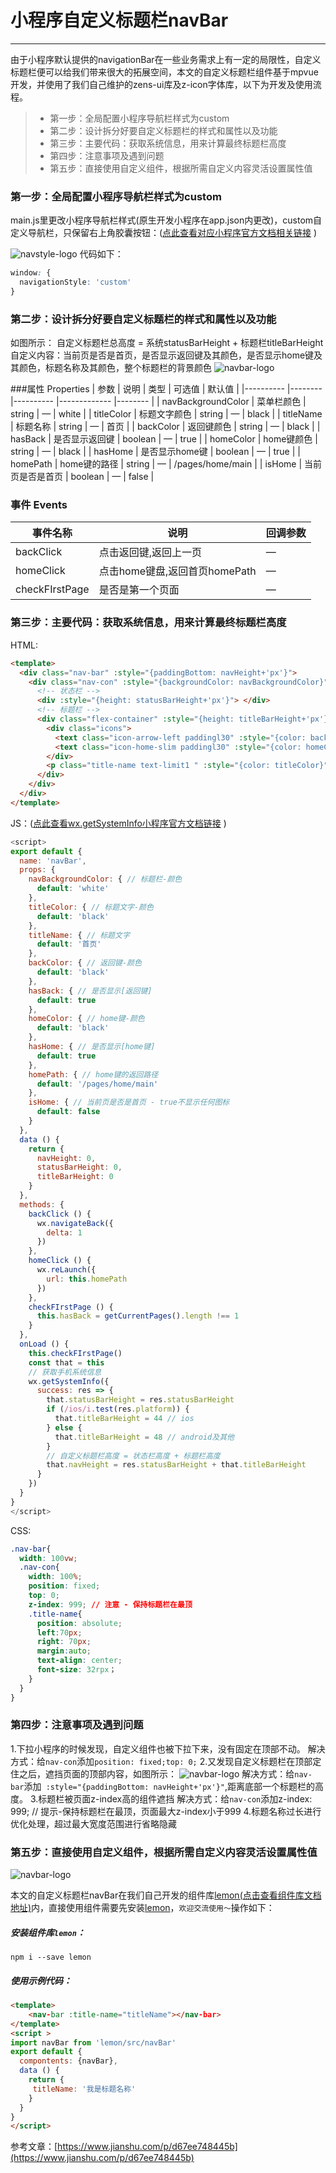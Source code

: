 # 小程序自定义标题栏navBar

------
由于小程序默认提供的navigationBar在一些业务需求上有一定的局限性，自定义标题栏便可以给我们带来很大的拓展空间，本文的自定义标题栏组件基于mpvue开发，并使用了我们自己维护的zens-ui库及z-icon字体库，以下为开发及使用流程。

> * 第一步：全局配置小程序导航栏样式为custom
> * 第二步：设计拆分好要自定义标题栏的样式和属性以及功能
> * 第三步：主要代码：获取系统信息，用来计算最终标题栏高度
> * 第四步：注意事项及遇到问题
> * 第五步：直接使用自定义组件，根据所需自定义内容灵活设置属性值

### 第一步：全局配置小程序导航栏样式为custom
main.js里更改小程序导航栏样式(原生开发小程序在app.json内更改)，custom自定义导航栏，只保留右上角胶囊按钮：([点此查看对应小程序官方文档相关链接](https://developers.weixin.qq.com/miniprogram/dev/framework/config.html#全局配置) )

![navstyle-logo](https://zens-pic.oss-cn-shenzhen.aliyuncs.com/static/gift/article_navstyle.png)
代码如下：
```css
window: {
  navigationStyle: 'custom'
}
```

### 第二步：设计拆分好要自定义标题栏的样式和属性以及功能
如图所示：
自定义标题栏总高度 = 系统statusBarHeight + 标题栏titleBarHeight
自定义内容：当前页是否是首页，是否显示返回键及其颜色，是否显示home键及其颜色，标题名称及其颜色，整个标题栏的背景颜色
![navbar-logo](https://zens-pic.oss-cn-shenzhen.aliyuncs.com/static/gift/article_navbar_logo.png)

###属性 Properties
| 参数       | 说明     | 类型      | 可选值       | 默认值   |
|---------- |-------- |---------- |-------------  |-------- |
| navBackgroundColor | 菜单栏颜色 | string | — | white |
| titleColor      | 标题文字颜色 | string | — | black |
| titleName | 标题名称 | string | — | 首页 |
| backColor      | 返回键颜色 | string | — | black |
| hasBack | 是否显示返回键 | boolean | — | true |
| homeColor      | home键颜色 | string | — | black |
| hasHome | 是否显示home键 | boolean | — | true |
| homePath      | home键的路径 | string | — | /pages/home/main |
| isHome      | 当前页是否是首页 | boolean | — | false |

### 事件 Events
| 事件名称 | 说明 | 回调参数 |
|---------- |-------- |---------- |
| backClick  | 点击返回键,返回上一页 | — |
| homeClick  | 点击home键盘,返回首页homePath | — |
| checkFIrstPage  | 是否是第一个页面 | — |
### 第三步：主要代码：获取系统信息，用来计算最终标题栏高度
HTML:
```html
<template>
  <div class="nav-bar" :style="{paddingBottom: navHeight+'px'}">
    <div class="nav-con" :style="{backgroundColor: navBackgroundColor}">
      <!-- 状态栏 -->
      <div :style="{height: statusBarHeight+'px'}"> </div>
      <!-- 标题栏 -->
      <div class="flex-container" :style="{height: titleBarHeight+'px'}">
        <div class="icons">
          <text class="icon-arrow-left paddingl30" :style="{color: backColor}" @click="backClick" v-if="hasBack && !isHome"></text>
          <text class="icon-home-slim paddingl30" :style="{color: homeColor}" @click="homeClick" v-if="hasHome && !isHome"></text>
        </div>
        <p class="title-name text-limit1 " :style="{color: titleColor}">{{titleName}}</p>
      </div>
    </div>
  </div>
</template>
```
JS：([点此查看wx.getSystemInfo小程序官方文档链接](https://developers.weixin.qq.com/miniprogram/dev/api/wx.getSystemInfo.html) )
```js
<script>
export default {
  name: 'navBar',
  props: {
    navBackgroundColor: { // 标题栏-颜色
      default: 'white'
    },
    titleColor: { // 标题文字-颜色
      default: 'black'
    },
    titleName: { // 标题文字
      default: '首页'
    },
    backColor: { // 返回键-颜色
      default: 'black'
    },
    hasBack: { // 是否显示[返回键]
      default: true
    },
    homeColor: { // home键-颜色
      default: 'black'
    },
    hasHome: { // 是否显示[home键]
      default: true
    },
    homePath: { // home键的返回路径
      default: '/pages/home/main'
    },
    isHome: { // 当前页是否是首页 - true不显示任何图标
      default: false
    }
  },
  data () {
    return {
      navHeight: 0,
      statusBarHeight: 0,
      titleBarHeight: 0
    }
  },
  methods: {
    backClick () {
      wx.navigateBack({
        delta: 1
      })
    },
    homeClick () {
      wx.reLaunch({
        url: this.homePath
      })
    },
    checkFIrstPage () {
      this.hasBack = getCurrentPages().length !== 1
    }
  },
  onLoad () {
    this.checkFIrstPage()
    const that = this
    // 获取手机系统信息
    wx.getSystemInfo({
      success: res => {
        that.statusBarHeight = res.statusBarHeight
        if (/ios/i.test(res.platform)) {
          that.titleBarHeight = 44 // ios
        } else {
          that.titleBarHeight = 48 // android及其他
        }
        // 自定义标题栏高度 = 状态栏高度 + 标题栏高度
        that.navHeight = res.statusBarHeight + that.titleBarHeight
      }
    })
  }
}
</script>
```
CSS:
```css
.nav-bar{
  width: 100vw;
  .nav-con{
    width: 100%;
    position: fixed;
    top: 0;
    z-index: 999; // 注意 - 保持标题栏在最顶
    .title-name{
      position: absolute;
      left:70px;
      right: 70px;
      margin:auto;
      text-align: center;
      font-size: 32rpx；
    }
  }
}
```
### 第四步：注意事项及遇到问题
1.下拉小程序的时候发现，自定义组件也被下拉下来，没有固定在顶部不动。
解决方式：给`nav-con`添加`position: fixed;top: 0;`
2.又发现自定义标题栏在顶部定住之后，遮挡页面的顶部内容，如图所示：
![navbar-logo](https://zens-pic.oss-cn-shenzhen.aliyuncs.com/static/gift/article_cover_page.png)
解决方式：给`nav-bar`添加` :style="{paddingBottom: navHeight+'px'}"`,距离底部一个标题栏的高度。
3.标题栏被页面z-index高的组件遮挡
解决方式：给`nav-con`添加z-index: 999; // 提示-保持标题栏在最顶，页面最大z-index小于999
4.标题名称过长进行优化处理，超过最大宽度范围进行省略隐藏

### 第五步：直接使用自定义组件，根据所需自定义内容灵活设置属性值
![navbar-logo](https://zens-pic.oss-cn-shenzhen.aliyuncs.com/static/gift/article_title.png)

本文的自定义标题栏navBar在我们自己开发的组件库[lemon(点击查看组件库文档地址)](http://120.77.37.44:83/#/)内，直接使用组件需要先安装[lemon](http://120.77.37.44:83/#/)，`欢迎交流使用～`操作如下：
##### 安装组件库`lemon`：
```
npm i --save lemon
```
##### 使用示例代码：
```html
<template>
    <nav-bar :title-name="titleName"></nav-bar>
</template>
<script >
import navBar from 'lemon/src/navBar'
export default {
  compontents: {navBar},
  data () {
    return {
     titleName: '我是标题名称'
    }
  }
}
</script>
```

参考文章：[https://www.jianshu.com/p/d67ee748445b](https://www.jianshu.com/p/d67ee748445b)
